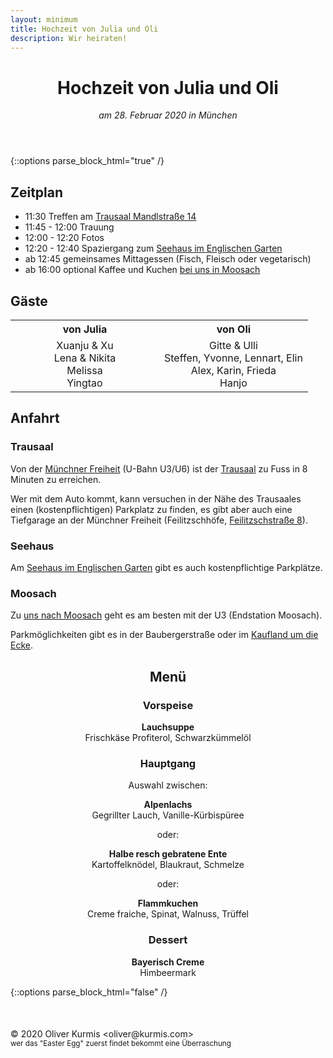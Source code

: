 ```yaml
---
layout: minimum
title: Hochzeit von Julia und Oli
description: Wir heiraten!
---
```


<header>
    <h1>Hochzeit von Julia und Oli</h1>
    <em>am 28. Februar 2020 in München</em>
</header>

{::options parse_block_html="true" /}
<section>

## Zeitplan

 * 11:30 Treffen am [Trausaal Mandlstraße 14](https://goo.gl/maps/1R3dhw9SqHuVk3Cq6)
 * 11:45 - 12:00 Trauung
 * 12:00 - 12:20 Fotos
 * 12:20 - 12:40 Spaziergang zum [Seehaus im Englischen Garten](https://goo.gl/maps/uNe7keU7nyiCpGLs7)
 * ab 12:45 gemeinsames Mittagessen (Fisch, Fleisch oder vegetarisch)
 * ab 16:00 optional Kaffee und Kuchen [bei uns in Moosach](https://goo.gl/maps/mgYWvRajwJeKMePt7)

</section>

<section>

## Gäste

<table style="text-align: center; width: 100%">
    <colgroup>
        <col width="50%">
        <col width="50%">
    </colgroup>
<tr>
<th>von Julia</th>
<th>von Oli</th>
</tr>
<tr>
<td>
 Xuanju & Xu<br>
 Lena & Nikita<br>
 Melissa<br>
 Yingtao<br>
</td>
<td>
 Gitte & Ulli<br>
 Steffen, Yvonne, Lennart, Elin<br>
 Alex, Karin, Frieda<br>
 Hanjo<br>
</td>
</tr>
</table>

</section>

<section>

## Anfahrt
### Trausaal

Von der [Münchner Freiheit](https://goo.gl/maps/Neyh8UBfpwZDNH7S7)
(U-Bahn U3/U6) ist der
[Trausaal](https://goo.gl/maps/1R3dhw9SqHuVk3Cq6) zu Fuss
in 8 Minuten zu erreichen.

Wer mit dem Auto kommt, kann versuchen in der Nähe des Trausaales
einen (kostenpflichtigen) Parkplatz zu finden,
es gibt aber auch eine Tiefgarage an der Münchner Freiheit
(Feilitzschhöfe, [Feilitzschstraße 8](https://goo.gl/maps/CSuTZL1vebrAsVyEA)).

### Seehaus
Am [Seehaus im Englischen Garten](https://goo.gl/maps/uNe7keU7nyiCpGLs7)
gibt es auch kostenpflichtige Parkplätze.

### Moosach
Zu [uns nach Moosach](https://goo.gl/maps/mgYWvRajwJeKMePt7)
geht es am besten mit der U3 (Endstation Moosach).

Parkmöglichkeiten gibt es in der Baubergerstraße oder im
[Kaufland um die Ecke](https://goo.gl/maps/imTk5xgm4TJrMpex6).

</section>

<section style="text-align: center">

## Menü
### Vorspeise
**Lauchsuppe**  
Frischkäse Profiterol, Schwarzkümmelöl

### Hauptgang
Auswahl zwischen:

**Alpenlachs**  
Gegrillter Lauch, Vanille-Kürbispüree

oder:

**Halbe resch gebratene Ente**  
Kartoffelknödel, Blaukraut, Schmelze

oder:

**Flammkuchen**  
Creme fraiche, Spinat, Walnuss, Trüffel

### Dessert
**Bayerisch Creme**  
Himbeermark
</section>
{::options parse_block_html="false" /}

<footer style="margin-top: 50px">
    © 2020 Oliver Kurmis &lt;oliver@kurmis.com&gt;
    <br>
    <small>
    wer das "Easter Egg" zuerst findet bekommt eine Überraschung
    </small>
    <!-- hier ist das Easter Egg nicht zu finden (•‿•) -->
</footer>
